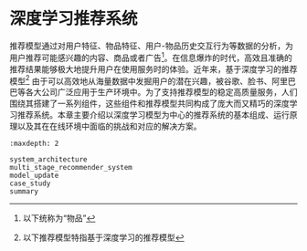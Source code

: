 # 深度学习推荐系统

推荐模型通过对用户特征、物品特征、用户-物品历史交互行为等数据的分析，为用户推荐可能感兴趣的内容、商品或者广告[^1]。在信息爆炸的时代，高效且准确的推荐结果能够极大地提升用户在使用服务时的体验。近年来，基于深度学习的推荐模型[^2] 由于可以高效地从海量数据中发掘用户的潜在兴趣，被谷歌、脸书、阿里巴巴等各大公司广泛应用于生产环境中。为了支持推荐模型的稳定高质量服务，人们围绕其搭建了一系列组件，这些组件和推荐模型共同构成了庞大而又精巧的深度学习推荐系统。本章主要介绍以深度学习模型为中心的推荐系统的基本组成、运行原理以及其在在线环境中面临的挑战和对应的解决方案。

```toc
:maxdepth: 2

system_architecture
multi_stage_recommender_system
model_update
case_study
summary
```

[^1]: 以下统称为“物品” 

[^2]: 以下推荐模型特指基于深度学习的推荐模型